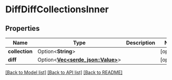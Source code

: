 # DiffDiffCollectionsInner

## Properties

Name | Type | Description | Notes
------------ | ------------- | ------------- | -------------
**collection** | Option<**String**> |  | [optional]
**diff** | Option<[**Vec<serde_json::Value>**](serde_json::Value.md)> |  | [optional]

[[Back to Model list]](../README.md#documentation-for-models) [[Back to API list]](../README.md#documentation-for-api-endpoints) [[Back to README]](../README.md)


